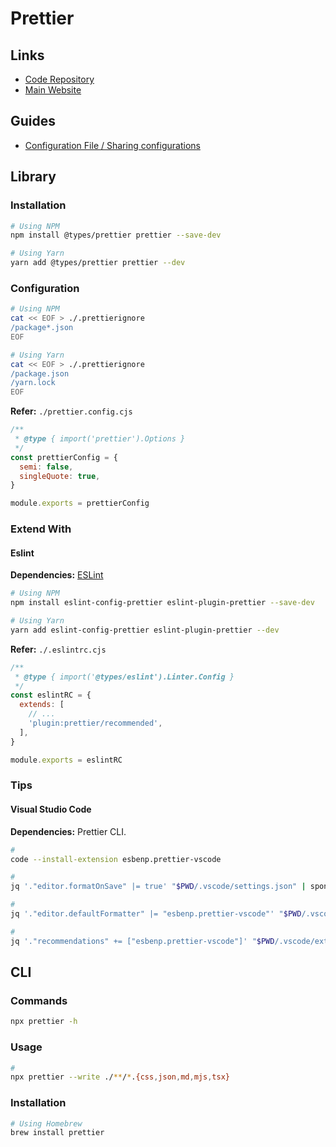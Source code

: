 # Prettier

<!--
"format": "prettier --write src",
-->

## Links

- [Code Repository](https://github.com/prettier/prettier)
- [Main Website](https://prettier.io/)

## Guides

- [Configuration File / Sharing configurations](https://prettier.io/docs/en/configuration.html#sharing-configurations)

## Library

### Installation

```sh
# Using NPM
npm install @types/prettier prettier --save-dev

# Using Yarn
yarn add @types/prettier prettier --dev
```

### Configuration

```sh
# Using NPM
cat << EOF > ./.prettierignore
/package*.json
EOF

# Using Yarn
cat << EOF > ./.prettierignore
/package.json
/yarn.lock
EOF
```

**Refer:** `./prettier.config.cjs`

```cjs
/**
 * @type { import('prettier').Options }
 */
const prettierConfig = {
  semi: false,
  singleQuote: true,
}

module.exports = prettierConfig
```

### Extend With

#### Eslint

**Dependencies:** [ESLint](/eslint.md#library)

```sh
# Using NPM
npm install eslint-config-prettier eslint-plugin-prettier --save-dev

# Using Yarn
yarn add eslint-config-prettier eslint-plugin-prettier --dev
```

**Refer:** `./.eslintrc.cjs`

```cjs
/**
 * @type { import('@types/eslint').Linter.Config }
 */
const eslintRC = {
  extends: [
    // ...
    'plugin:prettier/recommended',
  ],
}

module.exports = eslintRC
```

### Tips

#### Visual Studio Code

**Dependencies:** Prettier CLI.

```sh
#
code --install-extension esbenp.prettier-vscode

#
jq '."editor.formatOnSave" |= true' "$PWD/.vscode/settings.json" | sponge "$PWD/.vscode/settings.json"

#
jq '."editor.defaultFormatter" |= "esbenp.prettier-vscode"' "$PWD/.vscode/settings.json" | sponge "$PWD/.vscode/settings.json"

#
jq '."recommendations" += ["esbenp.prettier-vscode"]' "$PWD/.vscode/extensions.json" | sponge "$PWD/.vscode/extensions.json"
```

<!-- #### Ignore Comments

```html
prettier-ignore
``` -->

## CLI

### Commands

```sh
npx prettier -h
```

### Usage

```sh
#
npx prettier --write ./**/*.{css,json,md,mjs,tsx}
```

### Installation

```sh
# Using Homebrew
brew install prettier
```

